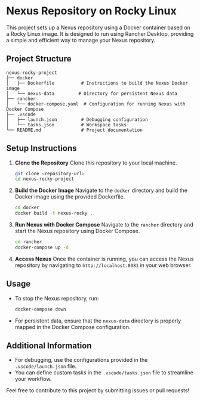 # Nexus Repository on Rocky Linux

This project sets up a Nexus repository using a Docker container based on a Rocky Linux image. It is designed to run using Rancher Desktop, providing a simple and efficient way to manage your Nexus repository.

## Project Structure

```
nexus-rocky-project
├── docker
│   ├── Dockerfile          # Instructions to build the Nexus Docker image
│   └── nexus-data         # Directory for persistent Nexus data
├── rancher
│   └── docker-compose.yaml  # Configuration for running Nexus with Docker Compose
├── .vscode
│   ├── launch.json         # Debugging configuration
│   └── tasks.json          # Workspace tasks
└── README.md               # Project documentation
```

## Setup Instructions

1. **Clone the Repository**
   Clone this repository to your local machine.

   ```bash
   git clone <repository-url>
   cd nexus-rocky-project
   ```

2. **Build the Docker Image**
   Navigate to the `docker` directory and build the Docker image using the provided Dockerfile.

   ```bash
   cd docker
   docker build -t nexus-rocky .
   ```

3. **Run Nexus with Docker Compose**
   Navigate to the `rancher` directory and start the Nexus repository using Docker Compose.

   ```bash
   cd rancher
   docker-compose up -d
   ```

4. **Access Nexus**
   Once the container is running, you can access the Nexus repository by navigating to `http://localhost:8081` in your web browser.

## Usage

- To stop the Nexus repository, run:

  ```bash
  docker-compose down
  ```

- For persistent data, ensure that the `nexus-data` directory is properly mapped in the Docker Compose configuration.

## Additional Information

- For debugging, use the configurations provided in the `.vscode/launch.json` file.
- You can define custom tasks in the `.vscode/tasks.json` file to streamline your workflow.

Feel free to contribute to this project by submitting issues or pull requests!